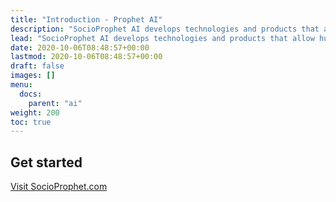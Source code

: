 ```yaml
---
title: "Introduction - Prophet AI"
description: "SocioProphet AI develops technologies and products that allow humans and machines relationships to approach symbiosis via a secure and trusted foundations allowing users complete control of their data, insights, models, and interactions based on individualized preferences and environments. "
lead: "SocioProphet AI develops technologies and products that allow humans and machines relationships to approach symbiosis via a secure and trusted foundations allowing users complete control of their data, insights, models, and interactions based on individualized preferences and environments. "
date: 2020-10-06T08:48:57+00:00
lastmod: 2020-10-06T08:48:57+00:00
draft: false
images: []
menu:
  docs:
    parent: "ai"
weight: 200
toc: true
---
```


## Get started

<a href="https://www.socioprophet.com">Visit SocioProphet.com</a>
